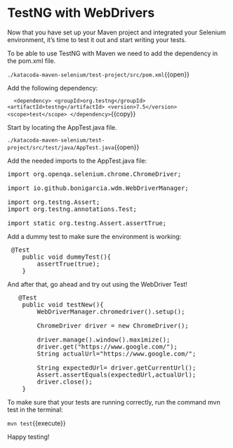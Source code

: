 # TestNG with WebDrivers

Now that you have set up your Maven project and integrated your Selenium environment, it’s time to test it out and start writing your tests. 

To be able to use TestNG with Maven we need to add the dependency in the pom.xml file.

`./katacoda-maven-selenium/test-project/src/pom.xml`{{open}}

Add the following dependency: 

`   <dependency>
        <groupId>org.testng</groupId>
        <artifactId>testng</artifactId>
        <version>7.5</version>
        <scope>test</scope>
    </dependency>
`{{copy}}

Start by locating the AppTest.java file.

`./katacoda-maven-selenium/test-project/src/test/java/AppTest.java`{{open}}

Add the needed imports to the AppTest.java file:

<pre class="file" data-target="clipboard">
import org.openqa.selenium.chrome.ChromeDriver;

import io.github.bonigarcia.wdm.WebDriverManager;

import org.testng.Assert;
import org.testng.annotations.Test;

import static org.testng.Assert.assertTrue;
</pre>

Add a dummy test to make sure the environment is working: 

<pre class="file" data-target="clipboard">
 @Test
    public void dummyTest(){
        assertTrue(true);
    }
</pre>

And after that, go ahead and try out using the WebDriver Test! 
<pre class="file" data-target="clipboard">
   @Test
    public void testNew(){
        WebDriverManager.chromedriver().setup();

        ChromeDriver driver = new ChromeDriver();

        driver.manage().window().maximize();
        driver.get("https://www.google.com/");
        String actualUrl="https://www.google.com/";

        String expectedUrl= driver.getCurrentUrl();
        Assert.assertEquals(expectedUrl,actualUrl);
        driver.close();
    }
</pre>

To make sure that your tests are running correctly, run the command mvn test in the terminal:

`mvn test`{{execute}}

Happy testing! 